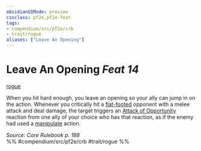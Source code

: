 ```yaml
---
obsidianUIMode: preview
cssclass: pf2e,pf2e-feat
tags:
- compendium/src/pf2e/crb
- trait/rogue
aliases: ["Leave An Opening"]
---
```

# Leave An Opening  *Feat 14*  
[rogue](Reference/Rules/Traits/rogue.md "Rogue Class Trait")  


When you hit hard enough, you leave an opening so your ally can jump in on the action. Whenever you critically hit a [flat-footed](conditions.md#Flat-footed) opponent with a melee attack and deal damage, the target triggers an [Attack of Opportunity](Reference/Rules/Actions/attack-of-opportunity.md) reaction from one ally of your choice who has that reaction, as if the enemy had used a [manipulate](manipulate.md "Manipulate General Trait") action.

*Source: Core Rulebook p. 188*  
%% #compendium/src/pf2e/crb #trait/rogue %%